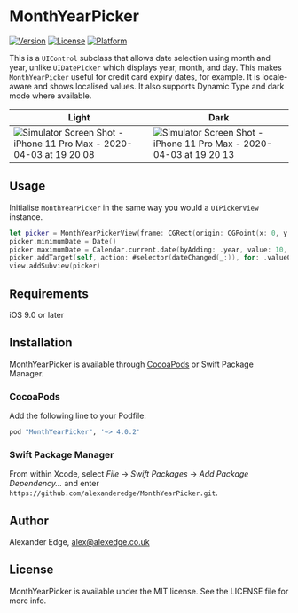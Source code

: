 # MonthYearPicker

[![Version](https://img.shields.io/cocoapods/v/MonthYearPicker.svg?style=flat)](https://cocoapods.org/pods/MonthYearPicker)
[![License](https://img.shields.io/cocoapods/l/MonthYearPicker.svg?style=flat)](https://cocoapods.org/pods/MonthYearPicker)
[![Platform](https://img.shields.io/cocoapods/p/MonthYearPicker.svg?style=flat)](https://cocoapods.org/pods/MonthYearPicker)

This is a `UIControl` subclass that allows date selection using month and year, unlike `UIDatePicker` which displays year, month, and day. This makes `MonthYearPicker` useful for credit card expiry dates, for example. It is locale-aware and shows localised values. It also supports Dynamic Type and dark mode where available.

|Light|Dark|
|-|-|
|![Simulator Screen Shot - iPhone 11 Pro Max - 2020-04-03 at 19 20 08](https://user-images.githubusercontent.com/996926/78392513-417c2300-75e0-11ea-8678-c970f0dd7611.png)|![Simulator Screen Shot - iPhone 11 Pro Max - 2020-04-03 at 19 20 13](https://user-images.githubusercontent.com/996926/78392530-4a6cf480-75e0-11ea-8dee-678f4fac517f.png)|


## Usage

Initialise `MonthYearPicker` in the same way you would a `UIPickerView` instance.

```swift
let picker = MonthYearPickerView(frame: CGRect(origin: CGPoint(x: 0, y: (view.bounds.height - 216) / 2), size: CGSize(width: view.bounds.width, height: 216)))
picker.minimumDate = Date()
picker.maximumDate = Calendar.current.date(byAdding: .year, value: 10, to: Date())
picker.addTarget(self, action: #selector(dateChanged(_:)), for: .valueChanged)
view.addSubview(picker)
```

## Requirements

iOS 9.0 or later

## Installation

MonthYearPicker is available through [CocoaPods](http://cocoapods.org) or Swift Package Manager. 

### CocoaPods

Add the following line to your Podfile:

```ruby
pod "MonthYearPicker", '~> 4.0.2'
```

### Swift Package Manager

From within Xcode, select _File_ → _Swift Packages_ → _Add Package Dependency..._ and enter `https://github.com/alexanderedge/MonthYearPicker.git`.

## Author

Alexander Edge, alex@alexedge.co.uk

## License

MonthYearPicker is available under the MIT license. See the LICENSE file for more info.
